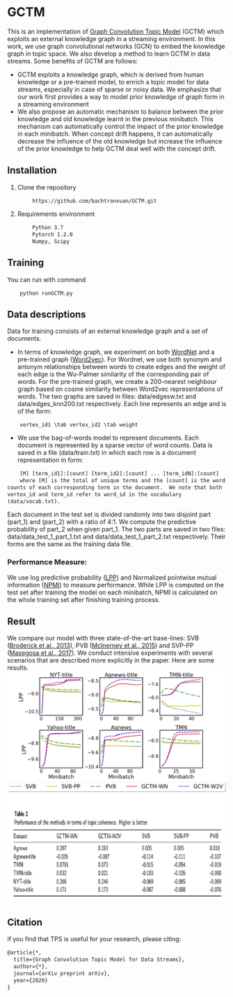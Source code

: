 




# GCTM
This is an implementation of [Graph Convolution Topic Model](link) (GCTM) which exploits an external knowledge graph in a streaming environment. In this work, we use graph convolutional networks (GCN) to embed the knowledge graph in topic space. We also develop a method to learn GCTM in data streams. Some benefits of GCTM are follows:

*	GCTM exploits a knowledge graph, which is derived from human knowledge or a pre-trained model, to enrich a topic model for data streams, especially in case of sparse or noisy data. We emphasize that our work first provides a way to model prior knowledge of graph form in a streaming environment
*	We also propose an automatic mechanism to balance between the prior knowledge and old knowledge learnt in the previous minibatch. This mechanism can automatically control the impact of the prior knowledge in each minibatch. When concept drift happens, it can automatically decrease the influence of the old knowledge but increase the influence of the prior knowledge to help GCTM deal well with the concept drift.

## Installation
1. Clone the repository
```
		https://github.com/bachtranxuan/GCTM.git
``` 
2. Requirements environment
```
		Python 3.7
		Pytorch 1.2.0
		Numpy, Scipy
```
## Training
You can run with command
```
	python runGCTM.py
```
## Data descriptions
Data for training consists of an external knowledge graph and a set of documents.
*	In terms of knowledge graph, we experiment on both [WordNet](https://wordnet.princeton.edu/) and a pre-trained graph ([Word2vec](https://nlp.stanford.edu/projects/glove/)). For Wordnet, we use both synonym and antonym relationships between words to create edges and the weight of each edge is the Wu-Palmer similarity of the corresponding pair of words. For the pre-trained graph, we create a 200-nearest neighbour graph based on cosine similarity between Word2vec representations of words. The two graphs are saved in files: data/edgesw.txt and data/edges_knn200.txt respectively. Each line represents an edge and is of the form:
```
	vertex_id1 \tab vertex_id2 \tab weight 
```
*	We use the bag-of-words model to represent documents. Each document is represented by a sparse vector of word counts. Data ís saved in a file (data/train.txt) in which each row is a document representation in form:
```
	[M] [term_id1]:[count] [term_id2]:[count] ... [term_idN]:[count]
	where [M] is the total of unique terms and the [count] is the word counts of each corresponding term in the document.  We note that both vertex_id and term_id refer to word_id in the vocabulary (data/vocab.txt).
```

Each document in the test set is divided randomly into two disjoint part (part_1) and (part_2) with a ratio of 4:1. We compute the predictive probability of part_2 when given part_1. The two parts are saved in two files: data/data_test_1_part_1.txt and data/data_test_1_part_2.txt respectively.  Their forms are the same as the training data file.

### Performance Measure:
We use log predictive probability ([LPP](http://jmlr.org/papers/v14/hoffman13a.html))  and Normalized pointwise mutual information ([NPMI](https://www.aclweb.org/anthology/E14-1056/)) to measure performance. While LPP is computed on the test set after training the model on each minibatch, NPMI is calculated on the whole training set after finishing training process.  

## Result
We compare our model with three state-of-the-art base-lines:
SVB ([Broderick et al., 2013](https://arxiv.org/pdf/1307.6769.pdf)), PVB ([McInerney et al.,  2015](https://arxiv.org/pdf/1507.05253.pdf)) and SVP-PP ([Masegosa et al., 2017](http://proceedings.mlr.press/v70/masegosa17a/masegosa17a.pdf)). We conduct intensive experiments with several scenarios that are described more explicitly in the paper. Here are some results.
![Log predictive probability](./figures/perplexities.png)
![Normalized pointwise mutual information](./figures/npmi.png)

## Citation
if you find that TPS is useful for your research, please citing:
```
@article{*,
  title={Graph Convolution Topic Model for Data Streams},
  author={*},
  journal={arXiv preprint arXiv},
  year={2020}
}
```
